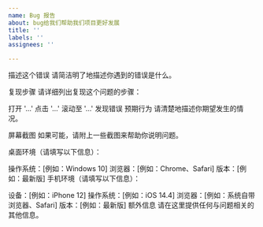 ```yaml
---
name: Bug 报告
about: bug给我们帮助我们项目更好发展
title: ''
labels: ''
assignees: ''

---
```


描述这个错误
请简洁明了地描述你遇到的错误是什么。

复现步骤
请详细列出复现这个问题的步骤：

打开 '...'
点击 '...'
滚动至 '...'
发现错误
预期行为
请清楚地描述你期望发生的情况。

屏幕截图
如果可能，请附上一些截图来帮助你说明问题。

桌面环境（请填写以下信息）：

操作系统：[例如：Windows 10]
浏览器：[例如：Chrome、Safari]
版本：[例如：最新版]
手机环境（请填写以下信息）：

设备：[例如：iPhone 12]
操作系统：[例如：iOS 14.4]
浏览器：[例如：系统自带浏览器、Safari]
版本：[例如：最新版]
额外信息
请在这里提供任何与问题相关的其他信息。
